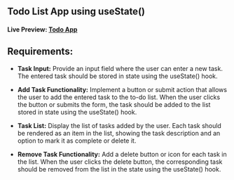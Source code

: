 ## Todo List App using useState()

#### Live Preview: [Todo App](https://phr-ostad-todo.netlify.app/)

## Requirements:

- **Task Input:** Provide an input field where the user can enter a new task. The entered task should be stored in state using the useState() hook.

- **Add Task Functionality:** Implement a button or submit action that allows the user to add the entered task to the to-do list. When the user clicks the button or submits the form, the task should be added to the list stored in state using the useState() hook.

- **Task List:** Display the list of tasks added by the user. Each task should be rendered as an item in the list, showing the task description and an option to mark it as complete or delete it.

- **Remove Task Functionality:** Add a delete button or icon for each task in the list. When the user clicks the delete button, the corresponding task should be removed from the list in the state using the useState() hook.